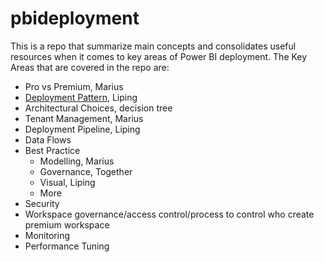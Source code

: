 # pbideployment

This is a repo that summarize main concepts and consolidates useful resources when it comes to key areas of Power BI deployment. The Key Areas that are covered in the repo are:  
*	Pro vs Premium, Marius
*	[Deployment Pattern](https://github.com/lipinght/pbideployment/blob/main/DeploymentPatterns/DeploymentPatterns.md), Liping
*	Architectural Choices, decision tree 
*	Tenant Management, Marius
*	Deployment Pipeline, Liping
*  Data Flows
*	Best Practice
    *	Modelling, Marius
    *	Governance, Together
    * Visual, Liping
    * More
*	Security
*	Workspace governance/access control/process to control who create premium workspace 
*	Monitoring 
*	Performance Tuning

